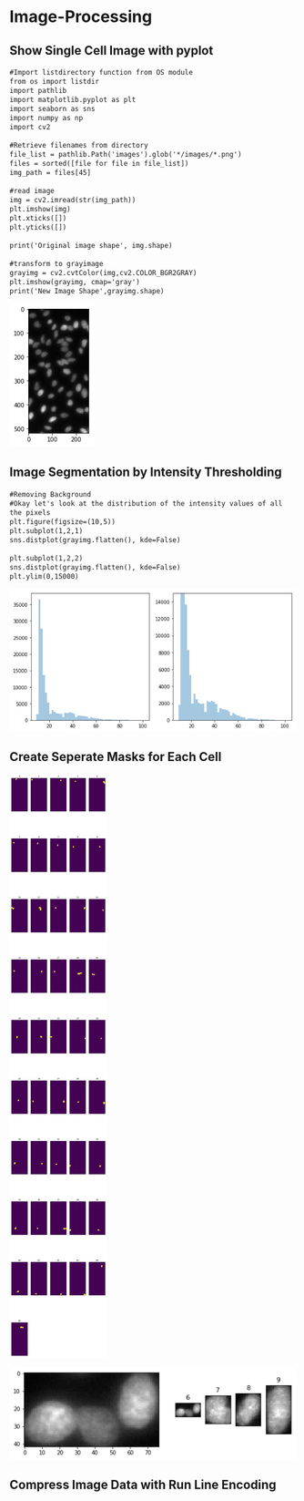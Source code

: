 # Image-Processing
## Show Single Cell Image with pyplot

    #Import listdirectory function from OS module
    from os import listdir
    import pathlib
    import matplotlib.pyplot as plt
    import seaborn as sns
    import numpy as np
    import cv2

    #Retrieve filenames from directory
    file_list = pathlib.Path('images').glob('*/images/*.png')
    files = sorted([file for file in file_list])
    img_path = files[45]
    
    #read image
    img = cv2.imread(str(img_path))
    plt.imshow(img)
    plt.xticks([])
    plt.yticks([])

    print('Original image shape', img.shape)
    
    #transform to grayimage
    grayimg = cv2.cvtColor(img,cv2.COLOR_BGR2GRAY)
    plt.imshow(grayimg, cmap='gray')
    print('New Image Shape',grayimg.shape)

![cell image](cell_image.png)

## Image Segmentation by Intensity Thresholding

    #Removing Background
    #Okay let's look at the distribution of the intensity values of all the pixels
    plt.figure(figsize=(10,5))
    plt.subplot(1,2,1)
    sns.distplot(grayimg.flatten(), kde=False)

    plt.subplot(1,2,2)
    sns.distplot(grayimg.flatten(), kde=False)
    plt.ylim(0,15000)

![cell image](histogram.png)

## Create Seperate Masks for Each Cell
![cell image](seperate_masks.png)

![cell image](cell_seperation.png)

## Compress Image Data with Run Line Encoding

